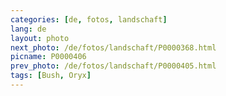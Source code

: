 ```yaml
---
categories: [de, fotos, landschaft]
lang: de
layout: photo
next_photo: /de/fotos/landschaft/P0000368.html
picname: P0000406
prev_photo: /de/fotos/landschaft/P0000405.html
tags: [Bush, Oryx]
---
```

